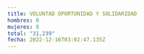 ```yaml
---
title: VOLUNTAD OPORTUNIDAD Y SOLIDARIDAD
hombres: 0
mujeres: 0
total: "31,239"
fecha: 2022-12-16T03:02:47.135Z
---
```

